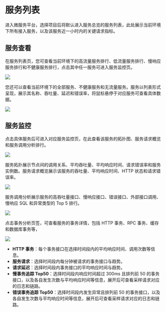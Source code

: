 # 服务列表

进入微服务平台，选择项目后将默认进入服务总览的服务列表，此处展示当前环境下所有接入服务，以及该服务近一小时内的关键请求指标。

## 服务查看

在服务列表页，您可查看当前环境下的高流量服务排行、低流量服务排行、慢响应服务排行和不健康服务排行，点击其中任一服务可进入服务监控页。

![](http://terminus-paas.oss-cn-hangzhou.aliyuncs.com/paas-doc/2021/12/31/b320a4e3-dc30-45fe-a63e-80688577ed92.png)

您还可以查看当前环境下的全部服务、不健康服务和无流量服务。服务以列表形式呈现，展示其名称、吞吐量、延迟和错误率，将鼠标悬停于对应服务可查看具体数据。

![](http://terminus-paas.oss-cn-hangzhou.aliyuncs.com/paas-doc/2021/12/31/a42397dc-5b21-44b9-bc06-0062fa3aca7b.png)

## 服务监控

点击具体服务后可进入对应服务监控页，在此查看该服务的拓扑图、服务请求概览和服务调用分析排行。

![](http://terminus-paas.oss-cn-hangzhou.aliyuncs.com/paas-doc/2021/12/31/e5c500bb-af1c-441a-81e8-c0bfa38b98a8.png)

服务拓扑展示节点间的调用关系、平均吞吐量、平均响应时间、请求错误率和服务实例数。服务请求概览展示该服务的吞吐量、平均响应时间、HTTP 状态和请求错误率。

![](http://terminus-paas.oss-cn-hangzhou.aliyuncs.com/paas-doc/2021/12/31/4c7c2ad2-6c25-4696-9cc1-c44de92a4ffe.png)

服务调用分析展示服务的高吞吐量接口、慢响应接口、错误接口、外部接口调用、慢响应 SQL 和异常类型的 Top 5 排行。

![](http://terminus-paas.oss-cn-hangzhou.aliyuncs.com/paas-doc/2021/12/31/1ea6d3b3-8860-4be4-808e-1b24f3796cbf.png)

点击事务分析页签，可查看服务的事务详情，包括 HTTP 事务、RPC 事务、缓存和数据库事务等，

![](http://terminus-paas.oss-cn-hangzhou.aliyuncs.com/paas-doc/2021/12/31/68926e08-726a-4abc-b56d-4a8906c67075.png)

* **HTTP 事务**：每个事务接口在选择时间段内的平均响应时间、调用次数等信息。
* **服务请求**：选择时间段内每分钟被请求的事务接口与趋势。
* **请求延迟**：选择时间段内事务接口的平均响应时间与趋势。
* **慢事务追踪 Top50**：选择时间段内响应时间超过 300ms 且排列前 50 的事务接口，以及各自发生次数与平均响应时间等信息，展开后可查看采样请求对应的日志和链路。
* **错误事务追踪 Top50**：选择时间段内发生异常且排列前 50 的事务接口，以及各自发生次数与平均响应时间等信息，展开后可查看采样请求对应的日志和链路。



